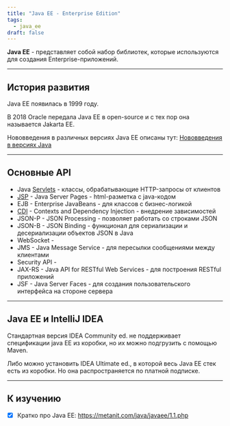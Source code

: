 ```yaml
---
title: "Java EE - Enterprise Edition"
tags:
  - java_ee
draft: false
---
```


**Java EE** - представляет собой набор библиотек, которые используются для создания Enterprise-приложений.

---
## История развития
Java EE появилась в 1999 году.

В 2018 Oracle передала Java EE в open-source и с тех пор она называется Jakarta EE.

Нововведения в различных версиях Java EE описаны тут: [Нововведения в версиях Java](../java/java_versions.md)

---
## Основные API

- Java [Servlets](../servlets/servlet.md) - классы, обрабатывающие HTTP-запросы от клиентов
- [JSP](../jsp/jsp.md) - Java Server Pages - html-разметка с java-кодом
- EJB - Enterprise JavaBeans - для классов с бизнес-логикой
- [CDI](cdi.md) - Contexts and Dependency Injection - внедрение зависимостей
- JSON-P - JSON Processing - позволяет работать со строками JSON
- JSON-B - JSON Binding - функционал для сериализации и десериализации объектов JSON в Java
- WebSocket -
- JMS - Java Message Service - для пересылки сообщениями между клиентами
- Security API -
- JAX-RS - Java API for RESTful Web Services - для построения RESTful приложений
- JSF - Java Server Faces - для создания пользовательского интерфейса на стороне сервера

---
## Java EE и IntelliJ IDEA

Стандартная версия IDEA Community ed. не поддерживает спецификации java EE из коробки, но их можно подгрузить с помощью Maven.

Либо можно установить IDEA Ultimate ed., в которой весь Java EE стек есть из коробки. Но она распространяется по платной подписке.

---
## К изучению

- [X] Кратко про Java EE: https://metanit.com/java/javaee/1.1.php